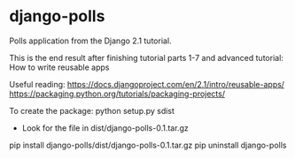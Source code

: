 # django-polls
Polls application from the Django 2.1 tutorial.

This is the end result after finishing tutorial parts 1-7 and advanced tutorial: How to write reusable apps

Useful reading:
https://docs.djangoproject.com/en/2.1/intro/reusable-apps/
https://packaging.python.org/tutorials/packaging-projects/

To create the package: python setup.py sdist
- Look for the file in dist/django-polls-0.1.tar.gz

pip install django-polls/dist/django-polls-0.1.tar.gz
pip uninstall django-polls